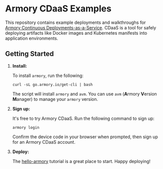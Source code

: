 # Armory CDaaS Examples

This repository contains example deployments and walkthroughs for [Armory Continuous Deployments-as-a-Service](https://docs.armory.io/cd-as-a-service/).
CDaaS is a tool for safely deploying artifacts like Docker images and Kubernetes manifests into application environments.

## Getting Started

1. **Install:**

    To install `armory`, run the following:

    ```shell
    curl -sL go.armory.io/get-cli | bash
    ```

    The script will install `armory` and `avm`. You can use `avm` (**A**rmory **V**ersion **M**anager) to manage your `armory` version. 

2. **Sign up:**

    It's free to try Armory CDaaS. Run the following command to sign up:

    ```shell
    armory login
    ```

    Confirm the device code in your browser when prompted, then sign up for an Armory CDaaS account.

3. **Deploy:**

    The [hello-armory](/hello-armory/README.md) tutorial is a great place to start. Happy deploying!
